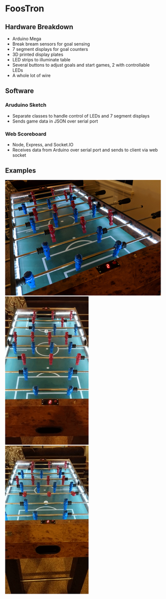 # FoosTron

## Hardware Breakdown
* Arduino Mega
* Break bream sensors for goal sensing
* 7 segment displays for goal counters
* 3D printed display plates
* LED strips to illuminate table
* Several buttons to adjust goals and start games, 2 with controllable LEDs
* A whole lot of wire

## Software
### Aruduino Sketch
* Separate classes to handle control of LEDs and 7 segment displays
* Sends game data in JSON over serial port

### Web Scoreboard
* Node, Express, and Socket.IO
* Receives data from Arduino over serial port and sends to client via web socket

## Examples
![pic](https://raw.githubusercontent.com/jmt521/FoosTron/master/doc/foostron.jpg)
![goal1](https://raw.githubusercontent.com/jmt521/FoosTron/master/doc/goal1.gif)
![goal2](https://raw.githubusercontent.com/jmt521/FoosTron/master/doc/goal2.gif)

